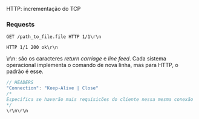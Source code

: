 HTTP: incrementação do TCP
### Requests
```
GET /path_to_file.file HTTP 1/1\r\n
```

```
HTTP 1/1 200 ok\r\n
```

\r\n: são os caracteres *return carriage* e *line feed*. Cada sistema operacional implementa o comando de nova linha, mas para HTTP, o padrão é esse.

```C
// HEADERS
"Connection": "Keep-Alive | Close"
/*
Especifica se haverão mais requisicões do cliente nessa mesma conexão
*/
\r\n\r\n

```